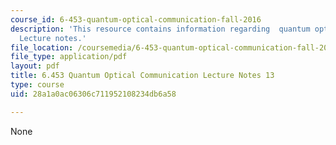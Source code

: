 ```yaml
---
course_id: 6-453-quantum-optical-communication-fall-2016
description: 'This resource contains information regarding  quantum optical communication:
  Lecture notes.'
file_location: /coursemedia/6-453-quantum-optical-communication-fall-2016/28a1a0ac06306c711952108234db6a58_MIT6_453F16_Lect13.pdf
file_type: application/pdf
layout: pdf
title: 6.453 Quantum Optical Communication Lecture Notes 13
type: course
uid: 28a1a0ac06306c711952108234db6a58

---
```

None